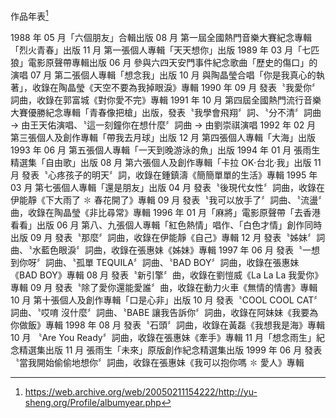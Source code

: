 作品年表[^1]

1988 年 05 月「六個朋友」合輯出版
08 月 第一屆全國熱門音樂大賽紀念專輯「烈火青春」出版
11 月 第一張個人專輯「天天想你」出版
1989 年 03 月「七匹狼」電影原聲帶專輯出版
06 月 參與六四天安門事件紀念歌曲「歷史的傷口」的演唱
07 月 第二張個人專輯「想念我」出版
10 月 與陶晶瑩合唱「你是我真心的執著」，收錄在陶晶瑩《天空不要為我掉眼淚》專輯
1990 年 09 月 發表〝我愛你〞詞曲，收錄在郭富城《對你愛不完》專輯
1991 年 10 月 第四屆全國熱門流行音樂大賽優勝紀念專輯「青春像把槍」出版，發表〝我學會飛翔〞詞、〝分不清〞詞曲 → 由王天佑演唱、〝這一刻鐘你在想什麼〞詞曲 → 由劉崇祺演唱
1992 年 02 月 第三張個人及創作專輯「帶我去月球」出版
12 月 第四張個人專輯「大海」出版
1993 年 06 月 第五張個人專輯「一天到晚游泳的魚」出版
1994 年 01 月 張雨生精選集「自由歌」出版
08 月 第六張個人及創作專輯「卡拉 OK‧台北‧我」出版
11 月 發表〝心疼孩子的明天〞詞，收錄在鍾鎮濤《簡簡單單的生活》專輯
1995 年 03 月 第七張個人專輯「還是朋友」出版
04 月 發表〝後現代女性〞詞曲，收錄在伊能靜《下大雨了 ✽ 春花開了》專輯
09 月 發表〝我可以放手了〞詞曲、〝流盪〞曲，收錄在陶晶瑩《非比尋常》專輯
1996 年 01 月「麻將」電影原聲帶「去香港看看」出版
06 月 第八、九張個人專輯「紅色熱情」唱作、「白色才情」創作同時出版
09 月 發表〝那麼〞詞曲，收錄在伊能靜《自己》專輯
12 月 發表〝姊妹〞詞曲、〝水藍色眼淚〞詞曲，收錄在張惠妹《姊妹》專輯
1997 年 06 月 發表〝一想到你呀〞詞曲、〝孤單 TEQUILA〞詞曲、〝BAD BOY〞詞曲，收錄在張惠妹《BAD BOY》專輯
08 月 發表〝新引擎〞曲，收錄在劉愷威《La La La 我愛你》專輯
09 月 發表〝除了愛你還能愛誰〞曲，收錄在動力火車《無情的情書》專輯
10 月 第十張個人及創作專輯「口是心非」出版
10 月 發表〝COOL COOL CAT〞詞曲、〝哎唷 沒什麼〞詞曲、〝BABE 讓我告訴你〞詞曲，收錄在阿妹妹《我要為你做飯》專輯
1998 年 08 月 發表〝石頭〞詞曲，收錄在黃磊《我想我是海》專輯
10 月 〝Are You Ready〞詞曲，收錄在張惠妹《牽手》專輯
11 月「想念雨生」紀念精選集出版
11 月 張雨生「未來」原版創作紀念精選集出版
1999 年 06 月 發表〝當我開始偷偷地想你〞詞曲，收錄在張惠妹《我可以抱你嗎 ✽ 愛人》專輯

[^1]: https://web.archive.org/web/20050211154222/http://yu-sheng.org/Profile/albumyear.php

